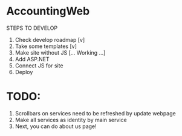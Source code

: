 # AccountingWeb

STEPS TO DEVELOP

1. Check develop roadmap [v]
2. Take some templates [v]
3. Make site without JS [... Working ...]
4. Add ASP.NET 
5. Connect JS for site
6. Deploy


# TODO:

1. Scrollbars on services need to be refreshed by update webpage
2. Make all services as identity by main service
3. Next, you can do about us page!
